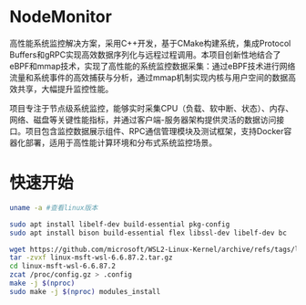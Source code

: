 # NodeMonitor
高性能系统监控解决方案，采用C++开发，基于CMake构建系统，集成Protocol Buffers和gRPC实现高效数据序列化与远程过程调用。本项目创新性地结合了eBPF和mmap技术，实现了高性能的系统监控数据采集：通过eBPF技术进行网络流量和系统事件的高效捕获与分析，通过mmap机制实现内核与用户空间的数据高效共享，大幅提升监控性能。  

项目专注于节点级系统监控，能够实时采集CPU（负载、软中断、状态）、内存、网络、磁盘等关键性能指标，并通过客户端-服务器架构提供灵活的数据访问接口。项目包含监控数据展示组件、RPC通信管理模块及测试框架，支持Docker容器化部署，适用于高性能计算环境和分布式系统监控场景。


# 快速开始
```bash
uname -a #查看linux版本

sudo apt install libelf-dev build-essential pkg-config
sudo apt install bison build-essential flex libssl-dev libelf-dev bc

wget https://github.com/microsoft/WSL2-Linux-Kernel/archive/refs/tags/linux-msft-wsl-6.6.87.2.tar.gz
tar -zvxf linux-msft-wsl-6.6.87.2.tar.gz
cd linux-msft-wsl-6.6.87.2
zcat /proc/config.gz > .config
make -j $(nproc) 
sudo make -j $(nproc) modules_install

```
